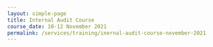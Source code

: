 ```yaml
---
layout: simple-page
title: Internal Audit Course
course_date: 10-12 November 2021
permalink: /services/training/inernal-audit-course-november-2021
--- 
```

